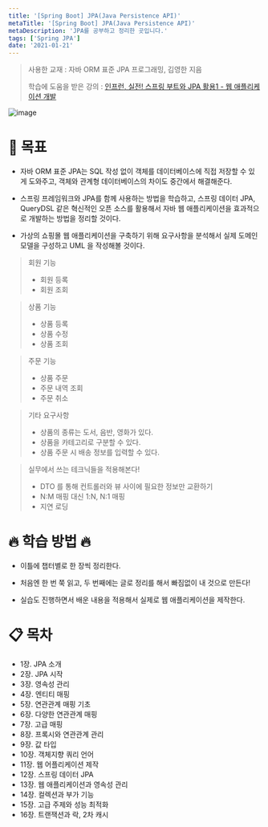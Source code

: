 ```yaml
---
title: '[Spring Boot] JPA(Java Persistence API)'
metaTitle: '[Spring Boot] JPA(Java Persistence API)'
metaDescription: 'JPA를 공부하고 정리한 곳입니다.'
tags: ['Spring JPA']
date: '2021-01-21'
---
```



> 사용한 교재 : 자바 ORM 표준 JPA 프로그래밍, 김영한 지음
>
> 학습에 도움을 받은 강의 : [인프런, 실전! 스프링 부트와 JPA 활용1 - 웹 애플리케이션 개발](https://www.inflearn.com/course/스프링부트-JPA-활용-1)

![image](https://user-images.githubusercontent.com/51476083/105198860-795d5280-5b81-11eb-882f-c4d0daf640bb.png)

# 📝 목표

- 자바 ORM 표준 JPA는 SQL 작성 없이 객체를 데이터베이스에 직접 저장할 수 있게 도와주고, 객체와 관계형 데이터베이스의 차이도 중간에서 해결해준다.

* 스프링 프레임워크와 JPA를 함께 사용하는 방법을 학습하고, 스프링 데이터 JPA, QueryDSL 같은 혁신적인 오픈 소스를 활용해서 자바 웹 애플리케이션을 효과적으로 개발하는 방법을 정리할 것이다.

- 가상의 쇼핑몰 웹 애플리케이션을 구축하기 위해 요구사항을 분석해서 실제 도메인 모델을 구성하고 UML 을 작성해볼 것이다.

> 회원 기능
>
> - 회원 등록
> - 회원 조회

> 상품 기능
>
> - 상품 등록
> - 상품 수정
> - 상품 조회

> 주문 기능
>
> - 상품 주문
> - 주문 내역 조회
> - 주문 취소

> 기타 요구사항
>
> - 상품의 종류는 도서, 음반, 영화가 있다.
> - 상품을 카테고리로 구분할 수 있다.
> - 상품 주문 시 배송 정보를 입력할 수 있다.

> 실무에서 쓰는 테크닉들을 적용해본다!
>
> - DTO 를 통해 컨트롤러와 뷰 사이에 필요한 정보만 교환하기
> - N:M 매핑 대신 1:N, N:1 매핑
> - 지연 로딩

# 🔥 학습 방법 🔥

- 이틀에 챕터별로 한 장씩 정리한다.

* 처음엔 한 번 쭉 읽고, 두 번째에는 글로 정리를 해서 빠짐없이 내 것으로 만든다!

- 실습도 진행하면서 배운 내용을 적용해서 실제로 웹 애플리케이션을 제작한다.

# 📋 목차

- 1장. JPA 소개
- 2장. JPA 시작
- 3장. 영속성 관리
- 4장. 엔티티 매핑
- 5장. 연관관계 매핑 기초
- 6장. 다양한 연관관계 매핑
- 7장. 고급 매핑
- 8장. 프록시와 연관관계 관리
- 9장. 값 타입
- 10장. 객체지향 쿼리 언어
- 11장. 웹 어플리케이션 제작
- 12장. 스프링 데이터 JPA
- 13장. 웹 애플리케이션과 영속성 관리
- 14장. 컬렉션과 부가 기능
- 15장. 고급 주제와 성능 최적화
- 16장. 트랜잭션과 락, 2차 캐시
